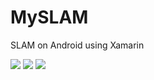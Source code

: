 # MySLAM
SLAM on Android using Xamarin

<img src="https://raw.githubusercontent.com/jypjypjypjyp/MySLAM/master/ScreenShots/EarlyScreenShots1.jpg" />
<img src="https://raw.githubusercontent.com/jypjypjypjyp/MySLAM/master/ScreenShots/EarlyScreenShots2.jpg" />
<img src="https://raw.githubusercontent.com/jypjypjypjyp/MySLAM/master/ScreenShots/EarlyScreenShots3.jpg" />
